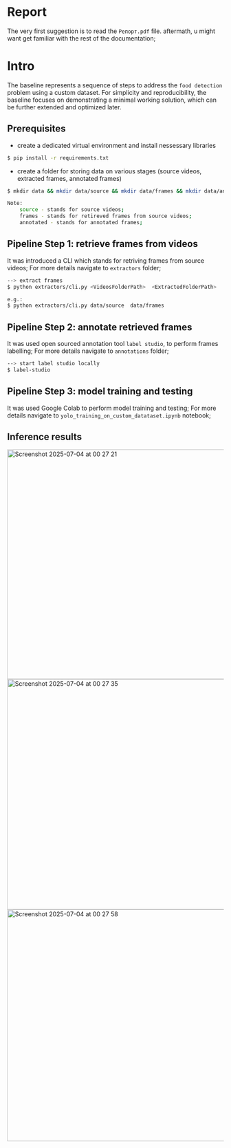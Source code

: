 # Report
The very first suggestion is to read the `Репорт.pdf` file. aftermath, u might want get familiar with the rest of the documentation;


# Intro
The baseline represents a sequence of steps to address the `food detection` problem using a custom dataset.
For simplicity and reproducibility, the baseline focuses on demonstrating a minimal working solution, which can be further extended and optimized later. 

## Prerequisites
- create a dedicated virtual environment and install nessessary libraries
```bash
$ pip install -r requirements.txt
```
- create a folder for storing data on various stages (source videos, extracted frames, annotated frames)
```bash
$ mkdir data && mkdir data/source && mkdir data/frames && mkdir data/annotated

Note:
    source - stands for source videos;
    frames - stands for retireved frames from source videos;
    annotated - stands for annotated frames;  
```

## Pipeline Step 1: retrieve frames from videos
It was introduced a CLI which stands for retriving frames from source videos;
For more details navigate to `extractors` folder;
```bash
--> extract frames
$ python extractors/cli.py <VideosFolderPath>  <ExtractedFolderPath>

e.g.:
$ python extractors/cli.py data/source  data/frames
```

## Pipeline  Step 2: annotate retrieved frames
It was used open sourced annotation tool `label studio`, to perform frames labelling;
For more details navigate to `annotations` folder;
```bash
--> start label studio locally
$ label-studio
```

## Pipeline Step 3: model training and testing
It was used Google Colab to perform model training and testing;
For more details navigate to `yolo_training_on_custom_datataset.ipynb` notebook;



## Inference results
<img width="534" alt="Screenshot 2025-07-04 at 00 27 21" src="https://github.com/user-attachments/assets/a532ab29-2055-48f3-88bc-1e9cb355584a" />

<img width="536" alt="Screenshot 2025-07-04 at 00 27 35" src="https://github.com/user-attachments/assets/61c46901-af4e-4a27-828c-171385d2248f" />

<img width="539" alt="Screenshot 2025-07-04 at 00 27 58" src="https://github.com/user-attachments/assets/c658cf90-c199-41b9-b245-c7280d9c0308" />



